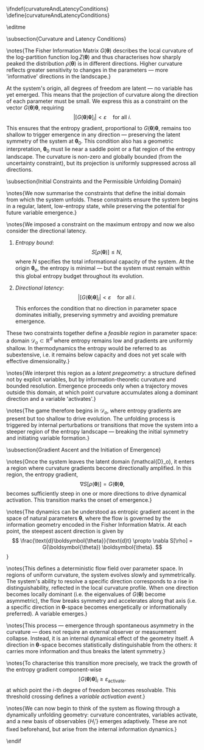 \ifndef{curvatureAndLatencyConditions}
\define{curvatureAndLatencyConditions}

\editme

\subsection{Curvature and Latency Conditions}

\notes{The Fisher Information Matrix $G(\boldsymbol{\theta})$ describes the local curvature of the log-partition function $\log Z(\boldsymbol{\theta})$ and thus characterises how sharply peaked the distribution $\rho(\boldsymbol{\theta})$ is in different directions. Higher curvature reflects greater sensitivity to changes in the parameters — more 'informative' directions in the landscape.}

At the system's origin, all degrees of freedom are latent — no variable has yet emerged. This means that the projection of curvature along the direction of each parameter must be small. We express this as a constraint on the vector $G(\boldsymbol{\theta}) \boldsymbol{\theta}$, requiring
$$
\left| \left[G(\boldsymbol{\theta}) \boldsymbol{\theta}\right]_i \right| < \varepsilon \quad \text{for all } i.
$$
This ensures that the entropy gradient, proportional to $G(\boldsymbol{\theta}) \boldsymbol{\theta}$, remains too shallow to trigger emergence in any direction — preserving the latent symmetry of the system at $\boldsymbol{\theta}_0$.
This condition also has a geometric interpretation, $\boldsymbol{\theta}_0$ must lie near a saddle point or a flat region of the entropy landscape. The curvature is non-zero and globally bounded (from the uncertainty constraint), but its projection is uniformly suppressed across all directions.

\subsection{Initial Constraints and the Permissible Unfolding Domain}

\notes{We now summarise the constraints that define the initial domain from which the system unfolds. These constraints ensure the system begins in a regular, latent, low-entropy state, while preserving the potential for future variable emergence.}

\notes{We imposed a constraint on the maximum entropy and now we also consider the directional latency.

1. *Entropy bound*:
   $$
   S[\rho(\boldsymbol{\theta})] \leq N,
   $$
   where $N$ specifies the total informational capacity of the system. At the origin $\boldsymbol{\theta}_o$, the entropy is minimal — but the system must remain within this global entropy budget throughout its evolution.

2. *Directional latency*:
   $$
   \left| \left[G(\boldsymbol{\theta}) \boldsymbol{\theta} \right]_i \right| < \varepsilon \quad \text{for all } i.
   $$
   This enforces the condition that no direction in parameter space dominates initially, preserving symmetry and avoiding premature emergence.

These two constraints together define a *feasible region* in parameter space: a domain $\mathcal{D}_o \subset \mathbb{R}^d$ where entropy remains low and gradients are uniformly shallow. In thermodynamics the entropy would be referred to as subextensive, i.e. it remains below capacity and does not yet scale with effective dimensionality.}

\notes{We interpret this region as a *latent pregeometry*: a structure defined not by explicit variables, but by information-theoretic curvature and bounded resolution. Emergence proceeds only when a trajectory moves outside this domain, at which point curvature accumulates along a dominant direction and a variable 'activates'.}

\notes{The game therefore begins in $\mathcal{D}_o$, where entropy gradients are present but too shallow to drive evolution. The unfolding process is triggered by internal perturbations or transitions that move the system into a steeper region of the entropy landscape — breaking the initial symmetry and initiating variable formation.}

\subsection{Gradient Ascent and the Initiation of Emergence}

\notes{Once the system leaves the latent domain \(\mathcal{D}_o\), it enters a region where curvature gradients become directionally amplified. In this region, the entropy gradient,
$$
\nabla S[\rho(\boldsymbol{\theta})] = G(\boldsymbol{\theta}) \boldsymbol{\theta},
$$
becomes sufficiently steep in one or more directions to drive dynamical activation. This transition marks the onset of emergence.}

\notes{The dynamics can be understood as entropic gradient ascent in the space of natural parameters $\boldsymbol{\theta}$, where the flow is governed by the information geometry encoded in the Fisher Information Matrix. At each point, the steepest ascent direction is given by
$$
\frac{\text{d}\boldsymbol{\theta}}{\text{d}t} \propto \nabla S[\rho] = G(\boldsymbol{\theta}) \boldsymbol{\theta}.
$$}

\notes{This defines a deterministic flow field over parameter space. In regions of uniform curvature, the system evolves slowly and symmetrically. The system's ability to resolve a specific direction corresponds to a rise in distinguishability, reflected in the local curvature profile. When one direction becomes locally dominant (i.e. the eigenvalues of $G(\boldsymbol{\theta})$ become asymmetric), the flow breaks symmetry and accelerates along that axis (i.e. a specific direction in $\boldsymbol{\theta}$-space becomes energetically or informationally preferred). A variable emerges.}

\notes{This process — emergence through spontaneous asymmetry in the curvature — does not require an external observer or measurement collapse. Instead, it is an internal dynamical effect of the geometry itself. A direction in $\boldsymbol{\theta}$-space becomes statistically distinguishable from the others: it carries more information and thus breaks the latent symmetry.}

\notes{To characterise this transition more precisely, we track the growth of the entropy gradient component-wise
$$
\left[G(\boldsymbol{\theta}) \boldsymbol{\theta}\right]_i \geq \varepsilon_{\text{activate}}.
$$
at which point the $i$-th degree of freedom becomes resolvable. This threshold crossing defines a *variable activation event*.}

\notes{We can now begin to think of the system as flowing through a dynamically unfolding geometry: curvature concentrates, variables activate, and a new basis of observables $\{H_i'\}$ emerges adaptively. These are not fixed beforehand, but arise from the internal information dynamics.}

\endif
